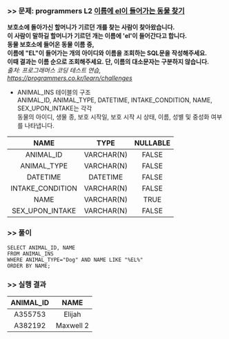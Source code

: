 ### >> 문제: programmers L2 [이름에 el이 들어가는 동물 찾기](https://programmers.co.kr/learn/courses/30/lessons/59047)
**보호소에 돌아가신 할머니가 기르던 개를 찾는 사람이 찾아왔습니다.  
이 사람이 말하길 할머니가 기르던 개는 이름에 'el'이 들어간다고 합니다.  
동물 보호소에 들어온 동물 이름 중,  
이름에 "EL"이 들어가는 개의 아이디와 이름을 조회하는 SQL문을 작성해주세요.  
이때 결과는 이름 순으로 조회해주세요. 단, 이름의 대소문자는 구분하지 않습니다.**   
*출처: 프로그래머스 코딩 테스트 연습, https://programmers.co.kr/learn/challenges*   

* ANIMAL_INS 테이블의 구조  
ANIMAL_ID, ANIMAL_TYPE, DATETIME, INTAKE_CONDITION, NAME, SEX_UPON_INTAKE는 각각  
동물의 아이디, 생물 종, 보호 시작일, 보호 시작 시 상태, 이름, 성별 및 중성화 여부를 나타냅니다.  

|       NAME       |    TYPE    | NULLABLE |
| :--------------: | :--------: | :------: |
|    ANIMAL_ID     | VARCHAR(N) |  FALSE   |
|   ANIMAL_TYPE    | VARCHAR(N) |  FALSE   |
|     DATETIME     |  DATETIME  |  FALSE   |
| INTAKE_CONDITION | VARCHAR(N) |  FALSE   |
|       NAME       | VARCHAR(N) |   TRUE   |
| SEX_UPON_INTAKE  | VARCHAR(N) |  FALSE   |


### >> 풀이
```mysql
SELECT ANIMAL_ID, NAME
FROM ANIMAL_INS
WHERE ANIMAL_TYPE="Dog" AND NAME LIKE "%EL%"
ORDER BY NAME;
```

### >> 실행 결과
| ANIMAL_ID |   NAME    |
| :-------: | :-------: |
|  A355753  |  Elijah   |
|  A382192  | Maxwell 2 |